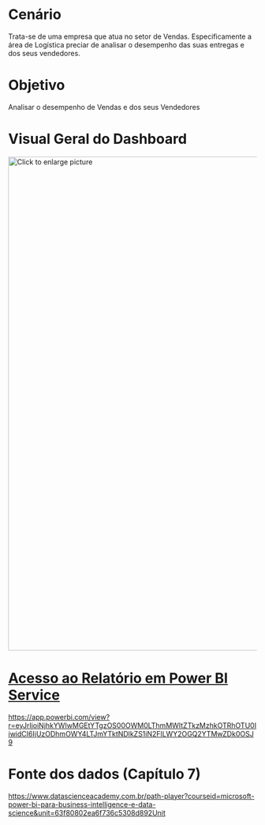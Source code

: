 # Cenário

Trata-se de uma empresa que atua no setor de Vendas. Especificamente a área de Logística preciar de analisar o desempenho das suas entregas e dos seus vendedores.

# Objetivo

Analisar o desempenho de Vendas e dos seus Vendedores 

# Visual Geral do Dashboard

<a href="https://drive.google.com/uc?export=view&id=1bTapiZtcwBrI6aLL1NQEwxx6lfE8alzf"><img src="https://drive.google.com/uc?export=view&id=1bTapiZtcwBrI6aLL1NQEwxx6lfE8alzf" style="width: 1000px; max-width: 100%; height: auto" title="Click to enlarge picture" />

# Acesso ao Relatório em Power BI Service
https://app.powerbi.com/view?r=eyJrIjoiNjhkYWIwMGEtYTgzOS00OWM0LThmMWItZTkzMzhkOTRhOTU0IiwidCI6IjUzODhmOWY4LTJmYTktNDlkZS1iN2FlLWY2OGQ2YTMwZDk0OSJ9

# Fonte dos dados (Capítulo 7)
https://www.datascienceacademy.com.br/path-player?courseid=microsoft-power-bi-para-business-intelligence-e-data-science&unit=63f80802ea6f736c5308d892Unit
